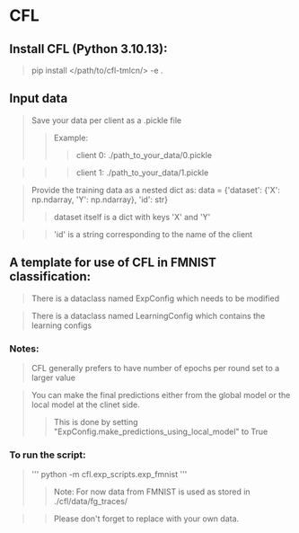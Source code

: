 # CFL

## Install CFL (Python 3.10.13):

> pip install </path/to/cfl-tmlcn/> -e .

## Input data
> Save your data per client as a .pickle file
>> Example:
>>> client 0: ./path_to_your_data/0.pickle

>>> client 1: ./path_to_your_data/1.pickle

> Provide the training data as a nested dict as: data = {'dataset': {'X': np.ndarray, 'Y': np.ndarray}, 'id': str}
>> dataset itself is a dict with keys 'X' and 'Y'

>> 'id' is a string corresponding to the name of the client

## A template for use of CFL in FMNIST classification:

> There is a dataclass named ExpConfig which needs to be modified

> There is a dataclass named LearningConfig which contains the learning configs

### Notes:

> CFL generally prefers to have number of epochs per round set to a larger value 

> You can make the final predictions either from the global model or the local model at the clinet side. 
>> This is done by setting "ExpConfig.make_predictions_using_local_model" to True

### To run the script:

> ''' python -m cfl.exp_scripts.exp_fmnist '''
>> Note: For now data from FMNIST is used as stored in ./cfl/data/fg_traces/

>> Please don't forget to replace with your own data.
